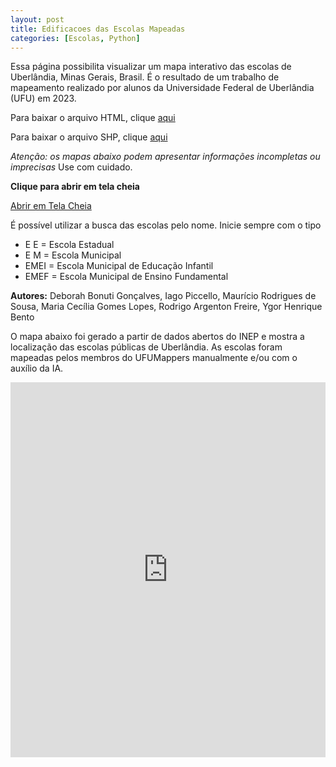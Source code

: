 ```yaml
---
layout: post
title: Edificacoes das Escolas Mapeadas
categories: [Escolas, Python]
---
```


Essa página possibilita visualizar um mapa interativo das escolas de Uberlândia, Minas Gerais, Brasil. É o resultado de um trabalho de mapeamento realizado por alunos da Universidade Federal de Uberlândia (UFU) em 2023.

Para baixar o arquivo HTML, clique [aqui](https://github.com/rodrigoafreire/UFU_MAPPERS/blob/gh-pages-fix/Arquivos_de_Suporte/HTML/)

Para baixar o arquivo SHP, clique [aqui](https://github.com/rodrigoafreire/UFU_MAPPERS/blob/gh-pages-fix/Arquivos_de_Suporte/SHP) 

*Atenção: os mapas abaixo podem apresentar informações incompletas ou imprecisas* Use com cuidado.

**Clique para abrir em tela cheia**

[Abrir em Tela Cheia](https://rodrigoafreire.github.io/UFU_MAPPERS/Arquivos_de_Suporte/HTML/Escolas_edificacoes_UDI.html)

É possível utilizar a busca das escolas pelo nome. Inicie sempre com o tipo
* E E = Escola Estadual
* E M = Escola Municipal
* EMEI = Escola Municipal de Educação Infantil
* EMEF = Escola Municipal de Ensino Fundamental
 

**Autores:** Deborah Bonuti Gonçalves, Iago Piccello, Maurício Rodrigues de Sousa, Maria Cecília Gomes Lopes, Rodrigo Argenton Freire, Ygor Henrique Bento 

O mapa abaixo foi gerado a partir de dados abertos do INEP e mostra a localização das escolas públicas de Uberlândia. As escolas foram mapeadas pelos membros do UFUMappers manualmente e/ou com o auxílio da IA. 

<iframe 
  width="100%"
  height="600"
  src="https://rodrigoafreire.github.io/UFU_MAPPERS/Arquivos_de_Suporte/HTML/Escolas_edificacoes_UDI"
  frameborder="0"
  allowfullscreen>
